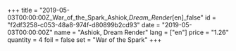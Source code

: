 +++
title = "2019-05-03T00:00:00Z_War_of_the_Spark_Ashiok,_Dream_Render_[en]_false"
id = "f2df3258-c053-48a8-974f-d80899b2cd93"
date = "2019-05-03T00:00:00Z"
name = "Ashiok, Dream Render"
lang = ["en"]
price = "1.26"
quantity = 4
foil = false
set = "War of the Spark"
+++

